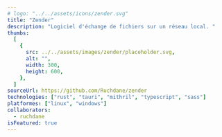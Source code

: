 ```yaml
---
# logo: "../../assets/icons/zender.svg"
title: "Zender"
description: "Logiciel d'échange de fichiers sur un réseau local. "
thumbs:
  [
    {
      src: ../../assets/images/zender/placeholder.svg,
      alt: "",
      width: 300,
      height: 600,
    },
  ]
sourceUrl: https://github.com/Ruchdane/zender
technologies: ["rust", "tauri", "mithril", "typescript", "sass"]
platformes: ["linux", "windows"]
collaborators:
  - ruchdane
isFeatured: true
---
```

